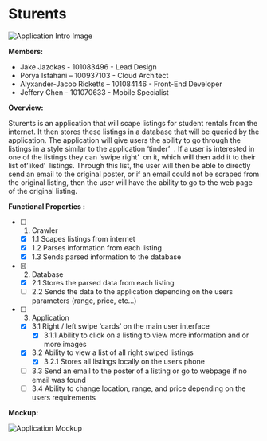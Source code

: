 # Sturents

![Application Intro Image](https://cdn.discordapp.com/attachments/666029470913789979/668600426874011698/unknown.png)

**Members:**  
- Jake Jazokas - 101083496 - Lead Design 
- Porya Isfahani – 100937103 - Cloud Architect  
- Alyxander-Jacob Ricketts – 101084146 - Front-End Developer 
- Jeffery Chen - 101070633 - Mobile Specialist 

**Overview:**

Sturents is an application that will scape listings for student rentals from the internet. It then stores these listings in a database that will be queried by the application. The application will give users the ability to go through the listings in a style similar to the application ​‘tinder’ ​ . If a user is interested in one of the listings they can ​‘swipe right’ ​ on it, which will then add it to their list of ​‘liked’ ​ listings. Through this list, the user will then be able to directly send an email to the original poster, or if an email could not be scraped from the original listing, then the user will have the ability to go to the web page of the original listing. 

**Functional Properties :** 
- [ ] 1. Crawler  
  - [x] 1.1 Scapes listings from internet   
  - [x] 1.2 Parses information from each listing  
  - [x] 1.3 Sends parsed information to the database 
 
- [x] 2. Database  
  - [x] 2.1 Stores the parsed data from each listing  
  - [ ] 2.2 Sends the data to the application depending on the users parameters (range, price, etc...) 
 
- [ ] 3. Application  
  - [x] 3.1 Right / left swipe ‘cards’ on the main user interface    
    - [x] 3.1.1 Ability to click on a listing to view more information and or more images   
  - [x] 3.2 Ability to view a list of all right swiped listings    
    - [x] 3.2.1 Stores all listings locally on the users phone  
  - [ ] 3.3 Send an email to the poster of a listing or go to webpage if no email was found  
  - [ ] 3.4 Ability to change location, range, and price depending on the users requirements
  
 **Mockup:**

![Application Mockup](https://cdn.discordapp.com/attachments/666029470913789979/668593089602125864/sturents.png)
